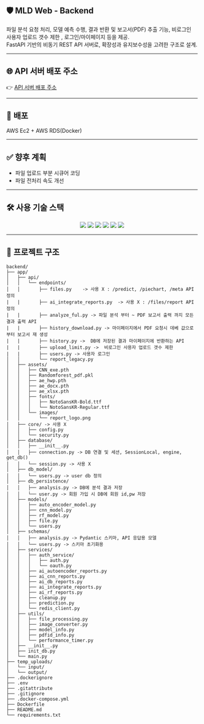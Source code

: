 ## 🛡️ MLD Web - Backend

파일 분석 요청 처리, 모델 예측 수행, 결과 반환 및 보고서(PDF) 추출 기능, 비로그인 사용자 업로드 갯수 제한
, 로그인/마이페이지 등을 제공.  
FastAPI 기반의 비동기 REST API 서버로, 확장성과 유지보수성을 고려한 구조로 설계.

---

## 🌐 API 서버 배포 주소
👉 [API 서버 배포 주소](http://13.125.214.199:8000)

---

## 🔧 배포 
AWS Ec2 + AWS RDS(Docker) 

---

## ✅ 향후 계획

- 파일 업로드 부분 시큐어 코딩
- 파일 전처리 속도 개선
---

## 🛠️ 사용 기술 스택

<div align="center">

<img src="https://img.shields.io/badge/Python-3776AB?style=for-the-badge&logo=python&logoColor=white" />
<img src="https://img.shields.io/badge/FastAPI-009688?style=for-the-badge&logo=fastapi&logoColor=white" />
<img src="https://img.shields.io/badge/Uvicorn-44A833?style=for-the-badge&logo=uvicorn&logoColor=white" />
<img src="https://img.shields.io/badge/SQLAlchemy-336791?style=for-the-badge&logo=sqlalchemy&logoColor=white" />
<img src="https://img.shields.io/badge/PostgreSQL-336791?style=for-the-badge&logo=postgresql&logoColor=white" />
<img src="https://img.shields.io/badge/Docker-2496ED?style=for-the-badge&logo=docker&logoColor=white" />

</div>


---

## 📂 프로젝트 구조
```
backend/
├── app/
│   ├── api/
│   │   └── endpoints/
│   │       ├── files.py    -> 사용 X : /predict, /piechart, /meta API 정의 
|   |       ├── ai_integrate_reports.py  -> 사용 X : /files/report API 정의
|   |       ├── analyze_ful.py -> 파일 분석 부터 ~ PDF 보고서 출력 까지 모든 결과 출력 API
|   |       ├── history_download.py -> 마이페이지에서 PDF 요청시 데베 값으로 부터 보고서 재 생성 
|   |       ├── history.py ->  DB에 저장된 결과 마이페이지에 반환하는 API
|   |       ├── upload_limit.py ->  비로그인 사용자 업로드 갯수 제한
|   |       ├── users.py -> 사용자 로그인
│   │       └── report_legacy.py
│   ├── assets/
│   │   ├── CNN_exe.pth
│   │   ├── Randomforest_pdf.pkl
│   │   ├── ae_hwp.pth
│   │   ├── ae_docx.pth
│   │   ├── ae_xlsx.pth
│   │   ├── fonts/
│   │   │   ├── NotoSansKR-Bold.ttf
│   │   │   └── NotoSansKR-Regular.ttf
│   │   └── images/
│   │       └── report_logo.png
│   ├── core/ -> 사용 X
│   │   ├── config.py
│   │   └── security.py
│   ├── database/
│   │   ├── __init__.py
│   │   ├── connection.py -> DB 연결 및 세션, SessionLocal, engine, get_db()
│   │   └── session.py -> 사용 X
│   ├── db_model/
│   │   └── users.py -> user db 정의
│   ├── db_persistence/
│   │   ├── analysis.py -> DB에 분석 결과 저장
│   │   └── user.py -> 회원 가입 시 DB에 회원 id,pw 저장
│   ├── models/
│   │   ├── auto_encoder_model.py
│   │   ├── cnn_model.py
│   │   ├── rf_model.py
│   │   ├── file.py
│   │   └── users.py
│   ├── schemas/
│   │   ├── analysis.py -> Pydantic 스키마, API 응답용 모델
│   │   └── users.py -> 스키마 초기화용
│   ├── services/
│   │   ├── auth_service/
│   │   │   ├── auth.py
│   │   │   └── oauth.py
│   │   ├── ai_autoencoder_reports.py
│   │   ├── ai_cnn_reports.py
│   │   ├── ai_db_reports.py
│   │   ├── ai_integrate_reports.py
│   │   ├── ai_rf_reports.py
│   │   ├── cleanup.py
│   │   ├── prediction.py
│   │   └── redis_client.py
│   ├── utils/
│   │   ├── file_processing.py
│   │   ├── image_converter.py
│   │   ├── model_info.py
│   │   ├── pdfid_info.py
│   │   └── performance_timer.py
│   ├── __init__.py
│   ├── init_db.py
│   └── main.py
├── temp_uploads/
│   └── input/
│   └── output/
├── .dockerignore
├── .env
├── .gitattribute
├── .gitignore
├── .docker-compose.yml
├── Dockerfile
├── README.md
└── requirements.txt

```

